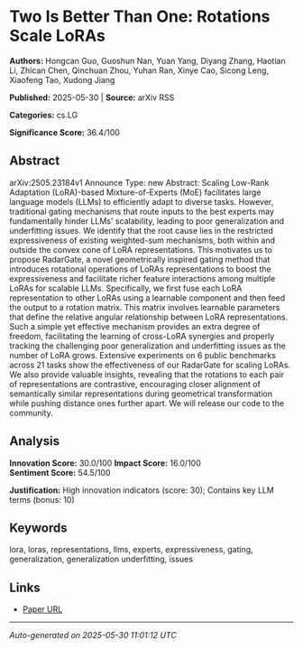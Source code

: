 # Two Is Better Than One: Rotations Scale LoRAs

**Authors:** Hongcan Guo, Guoshun Nan, Yuan Yang, Diyang Zhang, Haotian Li, Zhican Chen, Qinchuan Zhou, Yuhan Ran, Xinye Cao, Sicong Leng, Xiaofeng Tao, Xudong Jiang

**Published:** 2025-05-30 | **Source:** arXiv RSS

**Categories:** cs.LG

**Significance Score:** 36.4/100

## Abstract

arXiv:2505.23184v1 Announce Type: new 
Abstract: Scaling Low-Rank Adaptation (LoRA)-based Mixture-of-Experts (MoE) facilitates large language models (LLMs) to efficiently adapt to diverse tasks. However, traditional gating mechanisms that route inputs to the best experts may fundamentally hinder LLMs' scalability, leading to poor generalization and underfitting issues. We identify that the root cause lies in the restricted expressiveness of existing weighted-sum mechanisms, both within and outside the convex cone of LoRA representations. This motivates us to propose RadarGate, a novel geometrically inspired gating method that introduces rotational operations of LoRAs representations to boost the expressiveness and facilitate richer feature interactions among multiple LoRAs for scalable LLMs. Specifically, we first fuse each LoRA representation to other LoRAs using a learnable component and then feed the output to a rotation matrix. This matrix involves learnable parameters that define the relative angular relationship between LoRA representations. Such a simple yet effective mechanism provides an extra degree of freedom, facilitating the learning of cross-LoRA synergies and properly tracking the challenging poor generalization and underfitting issues as the number of LoRA grows. Extensive experiments on 6 public benchmarks across 21 tasks show the effectiveness of our RadarGate for scaling LoRAs. We also provide valuable insights, revealing that the rotations to each pair of representations are contrastive, encouraging closer alignment of semantically similar representations during geometrical transformation while pushing distance ones further apart. We will release our code to the community.

## Analysis

**Innovation Score:** 30.0/100
**Impact Score:** 16.0/100  
**Sentiment Score:** 54.5/100

**Justification:** High innovation indicators (score: 30); Contains key LLM terms (bonus: 10)

## Keywords

lora, loras, representations, llms, experts, expressiveness, gating, generalization, generalization underfitting, issues

## Links

- [Paper URL](https://arxiv.org/abs/2505.23184)

---
*Auto-generated on 2025-05-30 11:01:12 UTC*
